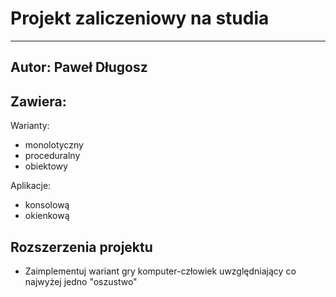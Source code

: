 # Projekt zaliczeniowy na studia

---
Autor: Paweł Długosz
---

## Zawiera:

Warianty:
- monolotyczny
- proceduralny
- obiektowy

Aplikacje:
- konsolową
- okienkową

## Rozszerzenia projektu
- Zaimplementuj wariant gry komputer-człowiek uwzględniający co najwyżej jedno "oszustwo"



